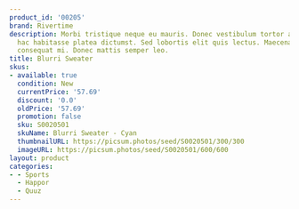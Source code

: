 ```yaml
---
product_id: '00205'
brand: Rivertime
description: Morbi tristique neque eu mauris. Donec vestibulum tortor ac lacus. In
  hac habitasse platea dictumst. Sed lobortis elit quis lectus. Maecenas fermentum
  consequat mi. Donec mattis semper leo.
title: Blurri Sweater
skus:
- available: true
  condition: New
  currentPrice: '57.69'
  discount: '0.0'
  oldPrice: '57.69'
  promotion: false
  sku: S0020501
  skuName: Blurri Sweater - Cyan
  thumbnailURL: https://picsum.photos/seed/S0020501/300/300
  imageURL: https://picsum.photos/seed/S0020501/600/600
layout: product
categories:
- - Sports
  - Happor
  - Quuz
---
```

